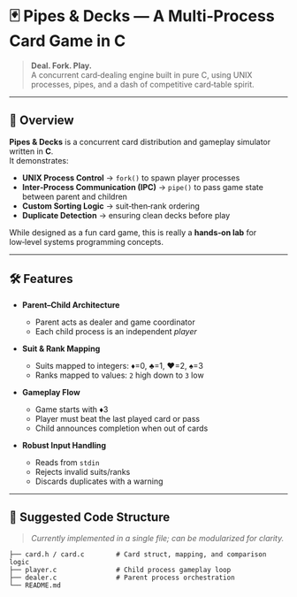 # 🃏 Pipes & Decks — A Multi‑Process Card Game in C

> **Deal. Fork. Play.**  
> A concurrent card‑dealing engine built in pure C, using UNIX processes, pipes, and a dash of competitive card‑table spirit.

---

## 📖 Overview

**Pipes & Decks** is a concurrent card distribution and gameplay simulator written in **C**.  
It demonstrates:

- **UNIX Process Control** → `fork()` to spawn player processes  
- **Inter‑Process Communication (IPC)** → `pipe()` to pass game state between parent and children  
- **Custom Sorting Logic** → suit‑then‑rank ordering  
- **Duplicate Detection** → ensuring clean decks before play

While designed as a fun card game, this is really a **hands‑on lab** for low‑level systems programming concepts.

---

## 🛠 Features

- **Parent–Child Architecture**
  - Parent acts as dealer and game coordinator
  - Each child process is an independent *player*

- **Suit & Rank Mapping**
  - Suits mapped to integers: ♦=0, ♣=1, ♥=2, ♠=3  
  - Ranks mapped to values: `2` high down to `3` low

- **Gameplay Flow**
  - Game starts with ♦3  
  - Player must beat the last played card or pass  
  - Child announces completion when out of cards

- **Robust Input Handling**
  - Reads from `stdin`  
  - Rejects invalid suits/ranks  
  - Discards duplicates with a warning

---

## 📂 Suggested Code Structure

> *Currently implemented in a single file; can be modularized for clarity.*

```text
├── card.h / card.c        # Card struct, mapping, and comparison logic
├── player.c               # Child process gameplay loop
├── dealer.c               # Parent process orchestration
└── README.md
